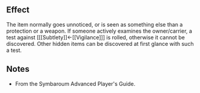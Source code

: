 ## Effect
The item normally goes unnoticed, or is seen as something else than a protection or a weapon. If someone actively examines the owner/carrier, a test against \[[[Subtlety]]←[[Vigilance]]\] is rolled, otherwise it cannot be discovered. Other hidden items can be discovered at first glance with such a test.
## Notes
* From the Symbaroum Advanced Player's Guide.